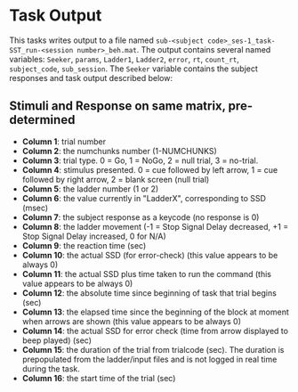 # Task Output
This tasks writes output to a file named `sub-<subject code>_ses-1_task-SST_run-<session number>_beh.mat`.
The output contains several named variables: `Seeker`, `params`, `Ladder1`, `Ladder2`, `error`, `rt`, `count_rt`, `subject_code`, `sub_session`.
The `Seeker` variable contains the subject responses and task output described below:

## Stimuli and Response on same matrix, pre-determined

- **Column 1**: trial number
- **Column 2**: the numchunks number (1-NUMCHUNKS)
- **Column 3**: trial type. 0 = Go, 1 = NoGo, 2 = null trial, 3 = no-trial.
- **Column 4**: stimulus presented. 0 = cue followed by left arrow, 1 = cue followed by right arrow, 2 = blank screen (null trial)
- **Column 5**: the ladder number (1 or 2)
- **Column 6**: the value currently in "LadderX", corresponding to SSD (msec)
- **Column 7**: the subject response as a keycode (no response is 0)
- **Column 8**: the ladder movement (-1 = Stop Signal Delay decreased, +1 = Stop Signal Delay increased, 0 for N/A)
- **Column 9**: the reaction time (sec)
- **Column 10**: the actual SSD (for error-check) (this value appears to be always 0)
- **Column 11**: the actual SSD plus time taken to run the command (this value appears to be always 0)
- **Column 12**: the absolute time since beginning of task that trial begins (sec)
- **Column 13**: the elapsed time since the beginning of the block at moment when arrows are shown (this value appears to be always 0)
- **Column 14**: the actual SSD for error check (time from arrow displayed to beep played) (sec)
- **Column 15**: the duration of the trial from trialcode (sec). The duration is prepopulated from the ladder/input files and is not logged in real time during the task.
- **Column 16**: the start time of the trial (sec)
